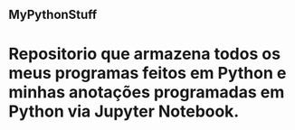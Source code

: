 ## MyPythonStuff
# Repositorio que armazena todos os meus programas feitos em Python e minhas anotações programadas em Python via Jupyter Notebook. 
